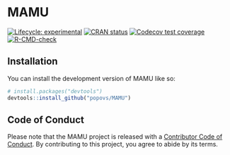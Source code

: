 
<!-- README.md is generated from README.Rmd. Please edit that file -->

# MAMU

<!-- badges: start -->

[![Lifecycle:
experimental](https://img.shields.io/badge/lifecycle-experimental-orange.svg)](https://lifecycle.r-lib.org/articles/stages.html#experimental)
[![CRAN
status](https://www.r-pkg.org/badges/version/MAMU)](https://CRAN.R-project.org/package=MAMU)
[![Codecov test
coverage](https://codecov.io/gh/popovs/MAMU/branch/main/graph/badge.svg)](https://app.codecov.io/gh/popovs/MAMU?branch=main)
[![R-CMD-check](https://github.com/popovs/MAMU/workflows/R-CMD-check/badge.svg)](https://github.com/popovs/MAMU/actions)
<!-- badges: end -->

## Installation

You can install the development version of MAMU like so:

``` r
# install.packages("devtools")
devtools::install_github("popovs/MAMU")
```

## Code of Conduct

Please note that the MAMU project is released with a [Contributor Code
of
Conduct](https://contributor-covenant.org/version/2/0/CODE_OF_CONDUCT.html).
By contributing to this project, you agree to abide by its terms.
